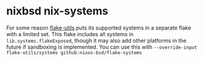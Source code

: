 # nixbsd nix-systems
For some reason [flake-utils](https://github.com/numtide/flake-utils) puts its
supported systems in a separate flake with a limited set.
This flake includes all systems in `lib.systems.flakeExposed`,
though it may also add other platforms in the future if sandboxing is implemented.
You can use this with `--override-input flake-utils/systems github:nixos-bsd/flake-systems`
